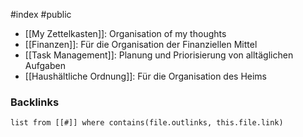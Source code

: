 #index #public

- [[My Zettelkasten]]: Organisation of my thoughts
- [[Finanzen]]: Für die Organisation der Finanziellen Mittel
- [[Task Management]]: Planung und Priorisierung von alltäglichen Aufgaben
- [[Haushältliche Ordnung]]: Für die Organisation des Heims

### Backlinks
```dataview 
list from [[#]] where contains(file.outlinks, this.file.link)
```

